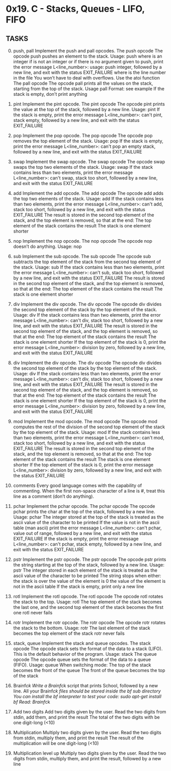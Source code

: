 # 0x19. C - Stacks, Queues - LIFO, FIFO

## TASKS

0. push, pall
Implement the push and pall opcodes.
The push opcode
The opcode push pushes an element to the stack.
Usage: push <int>
where <int> is an integer
if <int> is not an integer or if there is no argument given to push, print the error message L<line_number>: usage: push integer, followed by a new line, and exit with the status EXIT_FAILURE
where is the line number in the file
You won’t have to deal with overflows. Use the atoi function
The pall opcode
The opcode pall prints all the values on the stack, starting from the top of the stack.
Usage pall
Format: see example
If the stack is empty, don’t print anything

1. pint
Implement the pint opcode.
The pint opcode
The opcode pint prints the value at the top of the stack, followed by a new line.
Usage: pint
If the stack is empty, print the error message L<line_number>: can't pint, stack empty, followed by a new line, and exit with the status EXIT_FAILURE

2. pop
Implement the pop opcode.
The pop opcode
The opcode pop removes the top element of the stack.
Usage: pop
If the stack is empty, print the error message L<line_number>: can't pop an empty stack, followed by a new line, and exit with the status EXIT_FAILURE

3. swap
Implement the swap opcode.
The swap opcode
The opcode swap swaps the top two elements of the stack.
Usage: swap
If the stack contains less than two elements, print the error message L<line_number>: can't swap, stack too short, followed by a new line, and exit with the status EXIT_FAILURE

4. add
Implement the add opcode.
The add opcode
The opcode add adds the top two elements of the stack.
Usage: add
If the stack contains less than two elements, print the error message L<line_number>: can't add, stack too short, followed by a new line, and exit with the status EXIT_FAILURE
The result is stored in the second top element of the stack, and the top element is removed, so that at the end:
The top element of the stack contains the result
The stack is one element shorter

5. nop
Implement the nop opcode.
The nop opcode
The opcode nop doesn’t do anything.
Usage: nop

6. sub
Implement the sub opcode.
The sub opcode
The opcode sub subtracts the top element of the stack from the second top element of the stack.
Usage: sub
If the stack contains less than two elements, print the error message L<line_number>: can't sub, stack too short, followed by a new line, and exit with the status EXIT_FAILURE
The result is stored in the second top element of the stack, and the top element is removed, so that at the end:
The top element of the stack contains the result
The stack is one element shorter

7. div
Implement the div opcode.
The div opcode
The opcode div divides the second top element of the stack by the top element of the stack.
Usage: div
If the stack contains less than two elements, print the error message L<line_number>: can't div, stack too short, followed by a new line, and exit with the status EXIT_FAILURE
The result is stored in the second top element of the stack, and the top element is removed, so that at the end:
The top element of the stack contains the result
The stack is one element shorter
If the top element of the stack is 0, print the error message L<line_number>: division by zero, followed by a new line, and exit with the status EXIT_FAILURE

7. div
Implement the div opcode.
The div opcode
The opcode div divides the second top element of the stack by the top element of the stack.
Usage: div
If the stack contains less than two elements, print the error message L<line_number>: can't div, stack too short, followed by a new line, and exit with the status EXIT_FAILURE
The result is stored in the second top element of the stack, and the top element is removed, so that at the end:
The top element of the stack contains the result
The stack is one element shorter
If the top element of the stack is 0, print the error message L<line_number>: division by zero, followed by a new line, and exit with the status EXIT_FAILURE

9. mod
Implement the mod opcode.
The mod opcode
The opcode mod computes the rest of the division of the second top element of the stack by the top element of the stack.
Usage: mod
If the stack contains less than two elements, print the error message L<line_number>: can't mod, stack too short, followed by a new line, and exit with the status EXIT_FAILURE
The result is stored in the second top element of the stack, and the top element is removed, so that at the end:
The top element of the stack contains the result
The stack is one element shorter
If the top element of the stack is 0, print the error message L<line_number>: division by zero, followed by a new line, and exit with the status EXIT_FAILURE

10. comments
Every good language comes with the capability of commenting. When the first non-space character of a line is #, treat this line as a comment (don’t do anything).

11. pchar
Implement the pchar opcode.
The pchar opcode
The opcode pchar prints the char at the top of the stack, followed by a new line.
Usage: pchar
The integer stored at the top of the stack is treated as the ascii value of the character to be printed
If the value is not in the ascii table (man ascii) print the error message L<line_number>: can't pchar, value out of range, followed by a new line, and exit with the status EXIT_FAILURE
If the stack is empty, print the error message L<line_number>: can't pchar, stack empty, followed by a new line, and exit with the status EXIT_FAILURE

12. pstr
Implement the pstr opcode.
The pstr opcode
The opcode pstr prints the string starting at the top of the stack, followed by a new line.
Usage: pstr
The integer stored in each element of the stack is treated as the ascii value of the character to be printed
The string stops when either:
the stack is over
the value of the element is 0
the value of the element is not in the ascii table
If the stack is empty, print only a new line

13. rotl
Implement the rotl opcode.
The rotl opcode
The opcode rotl rotates the stack to the top.
Usage: rotl
The top element of the stack becomes the last one, and the second top element of the stack becomes the first one
rotl never fails

14. rotr
Implement the rotr opcode.
The rotr opcode
The opcode rotr rotates the stack to the bottom.
Usage: rotr
The last element of the stack becomes the top element of the stack
rotr never fails

15. stack, queue
Implement the stack and queue opcodes.
The stack opcode
The opcode stack sets the format of the data to a stack (LIFO). This is the default behavior of the program.
Usage: stack
The queue opcode
The opcode queue sets the format of the data to a queue (FIFO).
Usage: queue
When switching mode:
The top of the stack becomes the front of the queue
The front of the queue becomes the top of the stack

16. Brainf*ck
Write a Brainf*ck script that prints School, followed by a new line.
All your Brainf*ck files should be stored inside the bf sub directory
You can install the bf interpreter to test your code: sudo apt-get install bf
Read: Brainf*ck

17. Add two digits
Add two digits given by the user.
Read the two digits from stdin, add them, and print the result
The total of the two digits with be one digit-long (<10)

18. Multiplication
Multiply two digits given by the user.
Read the two digits from stdin, multiply them, and print the result
The result of the multiplication will be one digit-long (<10)

19. Multiplication level up
Multiply two digits given by the user.
Read the two digits from stdin, multiply them, and print the result, followed by a new line
